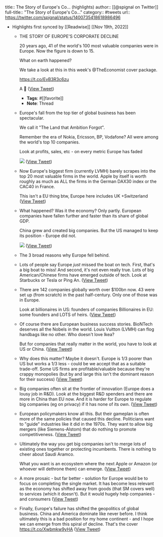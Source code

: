 title:: The Story of Europe's Co... (highlights)
author:: [[@spignal on Twitter]]
full-title:: "The Story of Europe's Co..."
category:: #tweets
url:: https://twitter.com/spignal/status/1400735418618986496

- Highlights first synced by [[Readwise]] [[Nov 19th, 2022]]
	- THE STORY OF EUROPE'S CORPORATE DECLINE
	  
	  20 years ago, 41 of the world's 100 most valuable companies were in Europe. Now the figure is down to 15.
	  
	  What on earth happened?
	  
	  We take a look at this in this week's @TheEconomist cover package.
	  
	  https://t.co/EvB3R3c6zu
	  
	  A 🧵 ([View Tweet](https://twitter.com/spignal/status/1400735313060716545))
		- **Tags**: #[[favorite]]
		- **Note**: Thread
	- Europe's fall from the top tier of global business has been spectacular. 
	  
	  We call it "The Land that Ambition Forgot".
	  
	  Remember the era of Nokia, Ericsson, BP, Vodafone? All were among the world's top 10 companies.
	  
	  Look at profits, sales, etc - on every metric Europe has faded 
	  
	  ![](https://pbs.twimg.com/media/E3BhCqoXwAMFVrh.png) ([View Tweet](https://twitter.com/spignal/status/1400735316739248129))
	- Now Europe's biggest firm (currently LVMH) barely scrapes into the top 20 most valuable firms in the world. Apple by itself is worth roughly as much as ALL the firms in the German DAX30 index or the CAC40 in France.
	  
	  This isn't a EU thing btw, Europe here includes UK +Switzerland ([View Tweet](https://twitter.com/spignal/status/1400735318437924868))
	- What happened?
	  Was it the economy? Only partly. European companies have fallen further and faster than its share of global GDP.
	  
	  China grew and created big companies. But the US managed to keep its position - Europe did not. 
	  
	  ![](https://pbs.twimg.com/media/E3BhciLWQAEhmDl.png) ([View Tweet](https://twitter.com/spignal/status/1400735321525047297))
	- The 3 broad reasons why Europe fell behind.
	- Lots of people say Europe *just* missed the boat on tech. 
	  First, that's a big boat to miss! 
	  And second, it's not even really true. Lots of big American/Chinese firms have emerged outside of tech. Look at Starbucks or Tesla or Ping An. ([View Tweet](https://twitter.com/spignal/status/1400735402852507648))
	- There are 142 companies globally worth over $100bn now. 43 were set up (from scratch) in the past half-century. Only one of those was in Europe.
	  
	  Look at billionaires in US: founders of companies
	  Billionaires in EU: some founders and LOTS of heirs. ([View Tweet](https://twitter.com/spignal/status/1400735405859868673))
	- Of course there are European business success stories. BioNTech deserves all the Nobels in the world. Louis Vuitton (LVMH) can flog handbags like no other. Who doesn't love Ikea?
	  
	  But for companies that really matter in the world, you have to look at US or China. ([View Tweet](https://twitter.com/spignal/status/1400735408779112451))
	- Why does this matter? Maybe it doesn't. Europe is 1/3 poorer than US but works a 1/3 less - could be we accept that as a suitable trade-off. Some US firms are profitable/valuable because they're crappy monopolies (but by and large this isn't the dominant reason for their success) ([View Tweet](https://twitter.com/spignal/status/1400735411400589317))
	- Big companies often sit at the frontier of innovation (Europe does a lousy job in R&D). Look at the biggest R&D spenders and there are more in China than EU now. And it is harder for Europe to regulate big companies (eg on privacy) if it has none of its own. ([View Tweet](https://twitter.com/spignal/status/1400735412998508547))
	- European policymakers know all this. But their gameplan is often more of the same policies that caused this decline. Politicians want to "guide" industries like it did in the 1970s. They want to allow big mergers (like Siemens-Alstom) that do nothing to promote competitiveness. ([View Tweet](https://twitter.com/spignal/status/1400735414403616768))
	- Ultimately the way you get big companies isn't to merge lots of existing ones together or protecting incumbents. There is nothing to cheer about Saudi Aramco. 
	  
	  What you want is an ecosystem where the next Apple or Amazon (or whoever will dethrone them) can emerge. ([View Tweet](https://twitter.com/spignal/status/1400735415771013122))
	- A more prosaic - but far better - solution for Europe would be to focus on completing the single market. It has become less relevant as the economy has shifted away from goods (that SM covers well) to services (which it doesn't). But it would hugely help companies - and consumers ([View Tweet](https://twitter.com/spignal/status/1400735417209602048))
	- Finally, Europe's failure has shifted the geopolitics of global business. China and America dominate like never before. I think ultimately this is a bad position for my home continent - and I hope we can emerge from this spiral of decline. That's the cover https://t.co/Xwbmkw9yHA ([View Tweet](https://twitter.com/spignal/status/1400735418618986496))